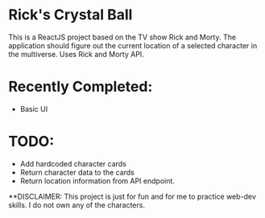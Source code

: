 # Rick's Crystal Ball

This is a ReactJS project based on the TV show Rick and Morty. The application should figure out the current location of a selected 
character in the multiverse. Uses Rick and Morty API. 

# Recently Completed: 
- Basic UI

# TODO:
- Add hardcoded character cards
- Return character data to the cards
- Return location information from API endpoint.

**DISCLAIMER: This project is just for fun and for me to practice web-dev skills. I do not own any of the characters. 
